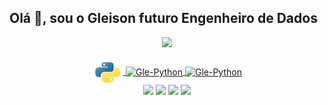 
## Olá 👋, sou o Gleison futuro Engenheiro de Dados
<div align="center">
  <a href="https://github.com/GleisonR">
  <img height="180em" src="https://github-readme-stats.vercel.app/api?username=GleisonR&show_icons=true&theme=dark&include_all_commits=true&count_private=true"/>
<div style="display: inline_block"><br>
  <img align="center" alt="Gle-Python" height="40" width="50" src="https://raw.githubusercontent.com/devicons/devicon/master/icons/python/python-original.svg">
  <img align="center" alt="Gle-Python" height="50" width="70" src="https://cdn.jsdelivr.net/gh/devicons/devicon/icons/mysql/mysql-original-wordmark.svg" />
  <img align="center" alt="Gle-Python" height="50" width="70" src="https://cdn.jsdelivr.net/gh/devicons/devicon/icons/microsoftsqlserver/microsoftsqlserver-plain-wordmark.svg" />
  
<div> 
  <a href="https://www.instagram.com/gleisonro13/" target="_blank"><img src="https://img.shields.io/badge/-Instagram-%23E4405F?style=for-the-badge&logo=instagram&logoColor=white" target="_blank"></a>
 <a href="berg#3074" target="_blank"><img src="https://img.shields.io/badge/Discord-7289DA?style=for-the-badge&logo=discord&logoColor=white" target="_blank"></a> 
  <a href = "mailto:gleisonro2012@gmail.com"><img src="https://img.shields.io/badge/-Gmail-%23333?style=for-the-badge&logo=gmail&logoColor=white" target="_blank"></a>
  <a href="https://www.linkedin.com/in/gleison-rodrigues-68a65a118/" target="_blank"><img src="https://img.shields.io/badge/-LinkedIn-%230077B5?style=for-the-badge&logo=linkedin&logoColor=white" target="_blank"></a> 
